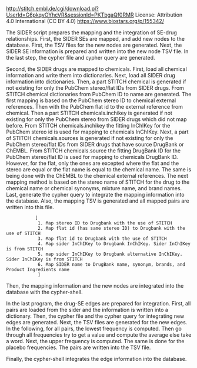 http://stitch.embl.de/cgi/download.pl?UserId=G6pkqvOYhcVR&sessionId=PKTbgaQf0RMR
License: Attribution 4.0 International (CC BY 4.0)
https://www.biostars.org/p/155342/

The SIDER script prepares the mapping and the integration of SE-drug relationships.
First, the SIDER SEs are mapped, and add new nodes to the database.
               First, the TSV files for the new nodes are generated.
               Next, the SIDER SE information is prepared and written into the new node TSV file.
               In the last step, the cypher file and cypher query are generated.

Second, the SIDER drugs are mapped to chemicals.
               First, load all chemical information and write them into dictionaries.
               Next, load all SIDER drug information into dictionaries.
               Then, a part STITCH chemical is generated if not existing for only the PubChem stereo/flat IDs from SIDER drugs. From STITCH chemical dictionaries from PubChem ID to name are generated.
               The first mapping is based on the PubChem stereo ID to chemical external references. Then with the PubChem flat id to the external reference from chemical.
               Then a part STITCH chemicals.inchikey is generated if not existing for only the PubChem stereo from SIDER drugs which did not map before. From STITCH chemicals.inchikey the fitting InChIKey for the PubChem stereo id is used for mapping to chemicals InChIKey.
               Next, a part of STITCH chemicals.sources is generated if not existing for only the PubChem stereo/flat IDs from SIDER drugs that have source DrugBank or ChEMBL. From STITCH chemicals.source the fitting DrugBank ID for the PubChem stereo/flat ID is used for mapping to chemicals DrugBank ID. However, for the flat, only the ones are excepted where the flat and the stereo are equal or the flat name is equal to the chemical name. The same is being done with the ChEMBL to the chemical external references.
               The next mapping method is based on the stereo name of STITCH for the drug to the chemical name or chemical synonyms, mixture name, and brand names.
               Last, generate the cypher query to integrate the mapping information into the database. Also, the mapping TSV is generated and all mapped pairs are written into this file.

               [
                1. Map stereo ID to Drugbank with the use of STITCH
                2. Map flat id (has same stereo ID) to Drugbank with the use of STITCH
                3. Map flat id to Drugbank with the use of STITCH 
                4. Map sider InChIKey to Drugbank InChIKey. Sider InChIKey is from STITCH 
                5. map sider InChIKey to Drugbank alternative InChIKey. Sider InChIKey is from STITCH 
                6. Map SIDER name to DrugBank name, synonym, brands, and Product Ingredients name
                ]

               
               
Then, the mapping information and the new nodes are integrated into the database with the cypher-shell.

In the last program, the drug-SE edges are prepared for integration.
            First, all pairs are loaded from the sider and the information is written into a dictionary.
            Then, the cypher file and the cypher query for integrating new edges are generated.
            Next, the TSV files are generated for the new edges.
            In the following, for all pairs, the lowest frequency is computed. Then go through all frequencies try to get a value and compute the average else take a word. Next, the upper frequency is computed. The same is done for the placebo frequencies. The pairs are written into the TSV file.

Finally, the cypher-shell integrates the edge information into the database.

